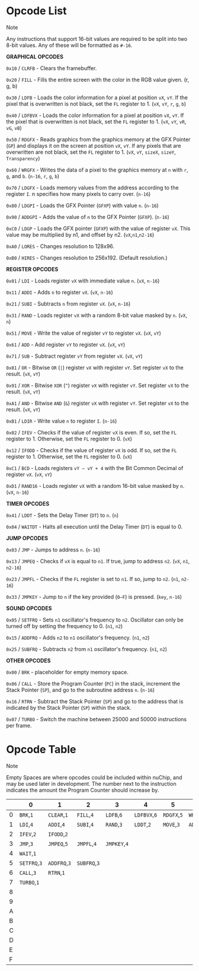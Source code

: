 # Opcode List

> [!NOTE]
> Any instructions that support 16-bit values are required to be split into two 8-bit values. Any of these will be formatted as `#-16`.

  **GRAPHICAL OPCODES**

`0x10` / `CLRFB` - Clears the framebuffer.

`0x20` / `FILL` - Fills the entire screen with the color in the RGB value given. (r, g, b)

`0x30` / `LDFB` - Loads the color information for a pixel at position `vX`, `vY`. If the pixel that is overwritten is not black, set the `FL` register to 1. (`vX`, `vY`, `r`, `g`, `b`)

`0x40` / `LDFBVX` - Loads the color information for a pixel at position `vX`, `vY`. If the pixel that is overwritten is not black, set the `FL` register to 1. (`vX`, `vY`, `vR`, `vG`, `vB`)

`0x50` / `RDGFX` - Reads graphics from the graphics memory at the GFX Pointer (`GP`) and displays it on the screen at position `vX`, `vY`. If any pixels that are overwritten are not black, set the `FL` register to 1. (`vX`, `vY`, `sizeX`, `sizeY`, `Transparency`)

`0x60` / `WRGFX` - Writes the data of a pixel to the graphics memory at `n` with `r`, `g`, and `b`. (`n-16`, `r`, `g`, `b`)

`0x70` / `LDGFX` - Loads memory values from the address according to the register `I`. n specifies how many pixels to carry over. (`n-16`)

`0x80` / `LDGPI` - Loads the GFX Pointer (`GFXP`) with value `n`. (`n-16`)

`0x90` / `ADDGPI` - Adds the value of `n` to the GFX Pointer (`GFXP`). (`n-16`)

`0xC0` / `LDGP` - Loads the GFX pointer (`GFXP`) with the value of register `vX`. This value may be multiplied by n1, and offset by n2. (`vX`,`n1`,`n2-16`)

`0xA0` / `LORES` - Changes resolution to 128x96.

`0xB0` / `HIRES` - Changes resolution to 256x192. (Default resolution.)

  **REGISTER OPCODES**

`0x01` / `LDI` - Loads register `vX` with immediate value `n`. (`vX`, `n-16`)

`0x11` / `ADDI` - Adds `n` to register `vX`. (`vX`, `n-16`)

`0x21` / `SUBI` - Subtracts `n` from register `vX`. (`vX`, `n-16`)

`0x31` / `RAND` - Loads register `vX` with a random 8-bit value masked by `n`. (`vX`, `n`)

`0x51` / `MOVE` - Write the value of register `vY` to register `vX`. (`vX`, `vY`)

`0x61` / `ADD` - Add register `vY` to register `vX`. (`vX`, `vY`)

`0x71` / `SUB` - Subtract register `vY` from register `vX`. (`vX`, `vY`)

`0x81` / `OR` - Bitwise `OR` (`|`) register `vX` with register `vY`. Set register `vX` to the result. (`vX`, `vY`)

`0x91` / `XOR` - Bitwise `XOR` (`^`) register `vX` with register `vY`. Set register `vX` to the result. (`vX`, `vY`)

`0xA1` / `AND` - Bitwise `AND` (`&`) register `vX` with register `vY`. Set register `vX` to the result. (`vX`, `vY`)

`0xB1` / `LDIR` - Write value `n` to register `I`. (`n-16`)

`0x02` / `IFEV` - Checks if the value of register `vX` is even. If so, set the `FL` register to 1. Otherwise, set the `FL` register to 0. (`vX`)

`0x12` / `IFODD` - Checks if the value of register `vX` is odd. If so, set the `FL` register to 1. Otherwise, set the `FL` register to 0. (`vX`)

`0xC1` / `BCD` - Loads registers `vY – vY + 4` with the Bit Common Decimal of register `vX`. (`vX`, `vY`)

`0xD1` / `RAND16` - Loads register `vX` with a random 16-bit value masked by `n`. (`vX`, `n-16`)

  **TIMER OPCODES**

`0x41` / `LDDT` - Sets the Delay Timer (`DT`) to `n`. (`n`)

`0x04` / `WAITDT` - Halts all execution until the Delay Timer (`DT`) is equal to 0.

  **JUMP OPCODES**

`0x03` / `JMP` - Jumps to address `n`. (`n-16`)

`0x13` / `JMPEQ` - Checks if `vX` is equal to `n1`. If true, jump to address `n2`. (`vX`, `n1`, `n2-16`)

`0x23` / `JMPFL` - Checks if the `FL` register is set to `n1`. If so, jump to `n2`. (`n1`, `n2-16`)

`0x33` / `JMPKEY` - Jump to `n` if the key provided (`0–⁠F`) is pressed. (`key`, `n-16`)

  **SOUND OPCODES**

`0x05` / `SETFRQ` - Sets `n1` oscillator's frequency to `n2`. Oscillator can only be turned off by setting the frequency to 0. (`n1`, `n2`)

`0x15` / `ADDFRQ` - Adds `n2` to `n1` oscillator's frequency. (`n1`, `n2`)

`0x25` / `SUBFRQ` - Subtracts `n2` from `n1` oscillator's frequency. (`n1`, `n2`)

  **OTHER OPCODES**

`0x00` / `BRK` - placeholder for empty memory space.

`0x06` / `CALL` - Store the Program Counter (`PC`) in the stack, increment the Stack Pointer (`SP`), and go to the subroutine address `n`. (`n-16`)

`0x16` / `RTRN` - Subtract the Stack Pointer (`SP`) and go to the address that is indicated by the Stack Pointer (`SP`) within the stack.

`0x07` / `TURBO` - Switch the machine between 25000 and 50000 instructions per frame.

# Opcode Table

> [!NOTE]
> Empty Spaces are where opcodes could be included within nuChip, and may be used later in development.
> The number next to the instruction indicates the amount the Program Counter should increase by.

| |0|1|2|3|4|5|6|7|8|9|A|B|C|D|E|F|
|-|-|-|-|-|-|-|-|-|-|-|-|-|-|-|-|-|
|0|`BRK`,`1`|`CLEAR`,`1`|`FILL`,`4`|`LDFB`,`6`|`LDFBVX`,`6`|`RDGFX`,`5`|`WRGFX`,`5`|`LDGFX`,`3`|`LDGPI`,`3`|`ADDGPI`,`3`|`LORES`,`1`|`HIRES`,`1`|`LDGP`,`5`| | | |
|1|`LDI`,`4`|`ADDI`,`4`|`SUBI`,`4`|`RAND`,`3`|`LDDT`,`2`|`MOVE`,`3`|`ADD`,`3`|`SUB`,`3`|`OR`,`3`|`XOR`,`3`|`AND`,`3`|`LDIR`,`3`|`BCD`,`3`|`RAND16`,`4`| | |
|2|`IFEV`,`2`|`IFODD`,`2`| | | | | | | | | | | | | | |
|3|`JMP`,`3`|`JMPEQ`,`5`|`JMPFL`,`4`|`JMPKEY`,`4`| | | | | | | | | | | | |
|4|`WAIT`,`1`| | | | | | | | | | | | | | | |
|5|`SETFRQ`,`3`|`ADDFRQ`,`3`|`SUBFRQ`,`3`| | | | | | | | | | | | | |
|6|`CALL`,`3`|`RTRN`,`1`| | | | | | | | | | | | | | |
|7|`TURBO`,`1`| | | | | | | | | | | | | | | |
|8| | | | | | | | | | | | | | | | |
|9| | | | | | | | | | | | | | | | |
|A| | | | | | | | | | | | | | | | |
|B| | | | | | | | | | | | | | | | |
|C| | | | | | | | | | | | | | | | |
|D| | | | | | | | | | | | | | | | |
|E| | | | | | | | | | | | | | | | |
|F| | | | | | | | | | | | | | | | |

